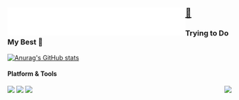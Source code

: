 <h2><a href="https://github.com/CheeseSilly"><img src="https://raw.githubusercontent.com/CheeseSilly/CheeseSilly//master/Hazard.svg" align="left" />🦊</a></h2>

### Trying to Do My Best 👋

[![Anurag's GitHub stats](https://github-readme-stats.vercel.app/api?username=CheeseSilly)](https://github.com/anuraghazra/github-readme-stats)

#### Platform & Tools
<a href="https://count.getloli.com/"><img src="https://count.getloli.com/get/@sillycheese:readme?theme=rule34" height="100" align="right"></a>
[![](https://img.shields.io/badge/OS-Arch%20Linux-33aadd?style=for-the-badge&logo=arch-linux&logoColor=ffffff)](https://www.archlinux.org/)
[![](https://img.shields.io/badge/IDE-Visual%20Studio%20Code-blue?style=for-the-badge&logo=visual-studio-code&logoColor=ffffff)](https://code.visualstudio.com/)
[![](https://img.shields.io/badge/IDE-Zed%20-black?style=for-the-badge&logo=visual-studio-code&logoColor=ffffff)](https://zed.dev/)
